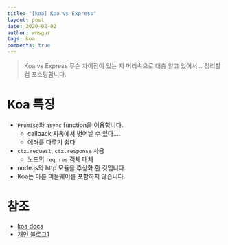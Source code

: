 ```yaml
---
title: "[koa] Koa vs Express"
layout: post
date: 2020-02-02
author: wnsgur
tags: koa
comments: true
---
```


> Koa vs Express 무슨 차이점이 있는 지 머리속으로 대충 알고 있어서... 정리할겸 포스팅합니다.

# Koa 특징

- `Promise`와 `async` function을 이용합니다.
  - callback 지옥에서 벗어날 수 있다....
  - 에러를 다루기 쉽다
- `ctx.request`, `ctx.response` 사용
  - 노드의 `req`, `res` 객체 대체
- node.js의 http 모듈을 추상화 한 것입니다.
- Koa는 다른 미들웨어를 포함하지 않습니다.

# 참조

- [koa docs](https://github.com/koajs/koa/blob/master/docs/koa-vs-express.md)
- [개인 블로그1](https://devsoyoung.github.io/posts/koa-api-tutorial/)
